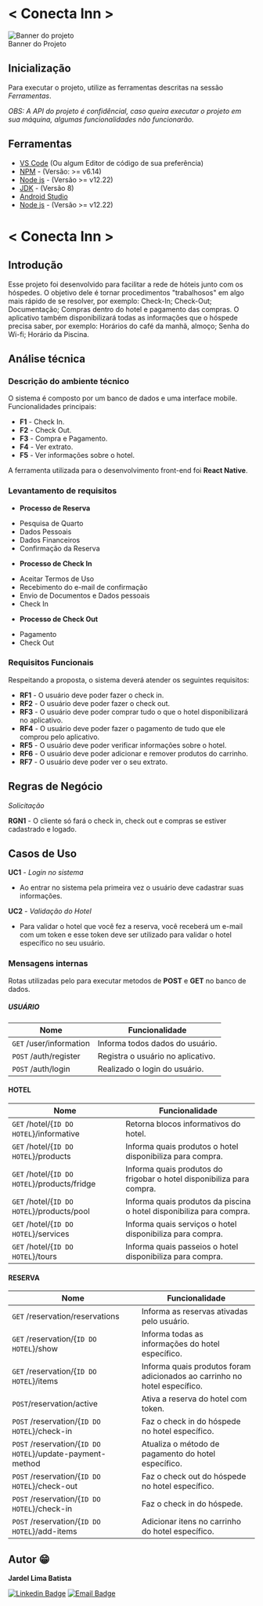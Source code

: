 # < Conecta Inn >
<fig>
<img src="https://rockcontent.com/br/wp-content/uploads/sites/2/elementor/thumbs/modelo-de-projeto-p2he6clp7uhmwqd16ikv9jgz30a5liixoon908hej0.png" alt="Banner do projeto">
<figcaption>Banner do Projeto</figcaption>
</fig>

## Inicialização
Para executar o projeto, utilize as ferramentas descritas na sessão *Ferramentas*.

*OBS: A API do projeto é confidêncial, caso queira executar o projeto em sua máquina, algumas funcionalidades não funcionarão.*

## Ferramentas
* [VS Code](https://code.visualstudio.com/) (Ou algum Editor de código de sua preferência)
* [NPM](https://www.npmjs.com/) - (Versão: >= v6.14)
* [Node js](https://nodejs.org/en) - (Versão >= v12.22)
* [JDK](https://www.oracle.com/br/java/technologies/javase/javase8-archive-downloads.html) - (Versão 8)
* [Android Studio](https://developer.android.com/studio)
* [Node js](https://nodejs.org/en) - (Versão >= v12.22)

# < Conecta Inn >

## Introdução

Esse projeto foi desenvolvido para facilitar a rede de hóteis junto com os hóspedes. O objetivo dele é tornar procedimentos "trabalhosos" em algo mais rápido de se resolver, por exemplo: Check-In; Check-Out; Documentação; Compras dentro do hotel e pagamento das compras. O aplicativo também disponibilizará todas as informações que o hóspede precisa saber, por exemplo: Horários do café da manhã, almoço; Senha do Wi-fi; Horário da Piscina.

## Análise técnica

### Descrição do ambiente técnico

O sistema é composto por um banco de dados e uma interface mobile. Funcionalidades principais:

* **F1** - Check In.
* **F2** - Check Out.
* **F3** - Compra e Pagamento.
* **F4** - Ver extrato.
* **F5** - Ver informações sobre o hotel.

A ferramenta utilizada para o desenvolvimento front-end foi **React Native**.

### Levantamento de requisitos  
* **Processo de Reserva**
- Pesquisa de Quarto
- Dados Pessoais
- Dados Financeiros
- Confirmação da Reserva

* **Processo de Check In**
- Aceitar Termos de Uso
- Recebimento do e-mail de confirmação
- Envio de Documentos e Dados pessoais
- Check In

* **Processo de Check Out**
- Pagamento
- Check Out

### Requisitos Funcionais
Respeitando a proposta, o sistema deverá atender os seguintes requisitos:

* **RF1** - O usuário deve poder fazer o check in.
* **RF2** - O usuário deve poder fazer o check out.
* **RF3** - O usuário deve poder comprar tudo o que o hotel disponibilizará no aplicativo.
* **RF4** - O usuário deve poder fazer o pagamento de tudo que ele comprou pelo aplicativo.
* **RF5** - O usuário deve poder verificar informações sobre o hotel.
* **RF6** - O usuário deve poder adicionar e remover produtos do carrinho.
* **RF7** - O usuário deve poder ver o seu extrato.

## Regras de Negócio

_Solicitação_  

**RGN1** -  O cliente só fará o check in, check out e compras se estiver cadastrado e logado.

## Casos de Uso

**UC1** - *Login no sistema*
- Ao entrar no sistema pela primeira vez o usuário deve cadastrar suas informações.

**UC2** - *Validação do Hotel*
- Para validar o hotel que você fez a reserva, você receberá um e-mail com um token e esse token deve ser utilizado para validar o hotel específico no seu usuário.

### Mensagens internas

Rotas utilizadas pelo para executar metodos de **POST** e **GET** no banco de dados.

##### USUÁRIO
| Nome | Funcionalidade|
|------|--------------|
|```GET``` /user/information|Informa todos dados do usuário.|
|```POST``` /auth/register|Registra o usuário no aplicativo.|
|```POST``` /auth/login|Realizado o login do usuário.|

#### HOTEL
| Nome | Funcionalidade|
|------|--------------|
|```GET``` /hotel/{```ID DO HOTEL```}/informative|Retorna blocos informativos do hotel.|
|```GET``` /hotel/{```ID DO HOTEL```}/products|Informa quais produtos o hotel disponibiliza para compra.|
|```GET``` /hotel/{```ID DO HOTEL```}/products/fridge|Informa quais produtos do frigobar o hotel disponibiliza para compra.|
|```GET``` /hotel/{```ID DO HOTEL```}/products/pool|Informa quais produtos da piscina o hotel disponibiliza para compra.|
|```GET``` /hotel/{```ID DO HOTEL```}/services|Informa quais serviços o hotel disponibiliza para compra.|
|```GET``` /hotel/{```ID DO HOTEL```}/tours|Informa quais passeios o hotel disponibiliza para compra.|

#### RESERVA
| Nome | Funcionalidade|
|------|--------------|
|```GET``` /reservation/reservations|Informa as reservas ativadas pelo usuário.|
|```GET``` /reservation/{```ID DO HOTEL```}/show|Informa todas as informações do hotel específico.|
|```GET``` /reservation/{```ID DO HOTEL```}/items|Informa quais produtos foram adicionados ao carrinho no hotel específico.|
|```POST```/reservation/active|Ativa a reserva do hotel com token.|
|```POST``` /reservation/{```ID DO HOTEL```}/check-in|Faz o check in do hóspede no hotel específico.|
|```POST``` /reservation/{```ID DO HOTEL```}/update-payment-method|Atualiza o método de pagamento do hotel específico.|
|```POST``` /reservation/{```ID DO HOTEL```}/check-out|Faz o check out do hóspede no hotel específico.|
|```POST``` /reservation/{```ID DO HOTEL```}/check-in|Faz o check in do hóspede.|
|```POST``` /reservation/{```ID DO HOTEL```}/add-items|Adicionar itens no carrinho do hotel específico.|

## Autor :grin:
<b>Jardel Lima Batista</b> 

[![Linkedin Badge](https://img.shields.io/badge/-LinkedIn-blue?style=flat-square&logo=Linkedin&logoColor=white&link=https://www.linkedin.com/in/jardel-lima-040b30164/)](https://www.linkedin.com/in/jardel-lima-040b30164/) 
[![Email Badge](https://img.shields.io/badge/-Email-red?style=flat-square&logo=Gmail&logoColor=white&link=https://www.gmail.com)](mailto:dev.jardelima@gmail.com)
